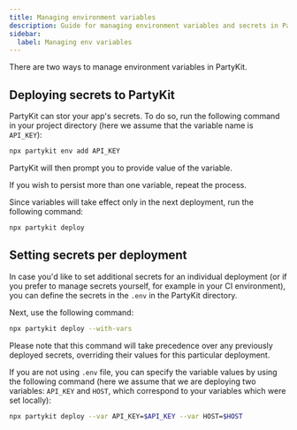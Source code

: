 ```yaml
---
title: Managing environment variables
description: Guide for managing environment variables and secrets in PartyKit
sidebar:
  label: Managing env variables
---
```


There are two ways to manage environment variables in PartyKit.

## Deploying secrets to PartyKit

PartyKit can stor your app's secrets. To do so, run the following command in your project directory (here we assume that the variable name is `API_KEY`):

```bash
npx partykit env add API_KEY
```

PartyKit will then prompt you to provide value of the variable.

If you wish to persist more than one variable, repeat the process.

Since variables will take effect only in the next deployment, run the following command:

```bash
npx partykit deploy
```

## Setting secrets per deployment

In case you'd like to set additional secrets for an individual deployment (or if you prefer to manage secrets yourself, for example in your CI environment), you can define the secrets in the `.env` in the PartyKit directory.

Next, use the following command:

```bash
npx partykit deploy --with-vars
```

Please note that this command will take precedence over any previously deployed secrets, overriding their values for this particular deployment.

If you are not using `.env` file, you can specify the variable values by using the following command (here we assume that we are deploying two variables: `API_KEY` and `HOST`, which correspond to your variables which were set locally):

```bash
npx partykit deploy --var API_KEY=$API_KEY --var HOST=$HOST
```
